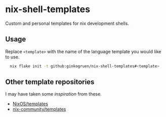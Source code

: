 # nix-shell-templates

Custom and personal templates for nix development shells.

## Usage

Replace `<template>` with the name of the language template you would like to use.

```bash
  nix flake init -t github:ginkogruen/nix-shell-templates#<template>
```

## Other template repositories

I may have taken some *inspiration* from these.

- [NixOS/templates](https://github.com/NixOS/templates)
- [nix-community/templates](https://github.com/nix-community/templates)
